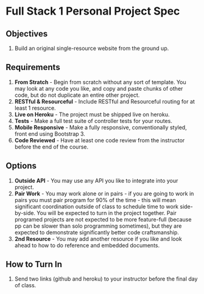 # Full Stack 1 Personal Project Spec

## Objectives

1. Build an original single-resource website from the ground up.

## Requirements

1. **From Stratch** - Begin from scratch without any sort of template. You may look at any code you like, and copy and paste chunks of other code, but do not duplicate an entire other project.
1. **RESTful & Resourceful** - Include RESTful and Resourceful routing for at least 1 resource.
1. **Live on Heroku** - The project must be shipped live on heroku.
1. **Tests** - Make a full test suite of controller tests for your routes.
1. **Mobile Responsive** - Make a fully responsive, conventionally styled, front end using Bootstrap 3.
1. **Code Reviewed** - Have at least one code review from the instructor before the end of the course.

## Options

1. **Outside API** - You may use any API you like to integrate into your project.
1. **Pair Work** - You may work alone or in pairs - if you are going to work in pairs you must pair program for 90% of the time - this will mean significant coordination outside of class to schedule time to work side-by-side. You will be expected to turn in the project together. Pair programed projects are not expected to be more feature-full (because pp can be slower than solo programming sometimes), but they are expected to demonstrate significantly better code craftsmanship.
1. **2nd Resource** - You may add another resource if you like and look ahead to how to do reference and embedded documents.

## How to Turn In

1. Send two links (github and heroku) to your instructor before the final day of class. 
